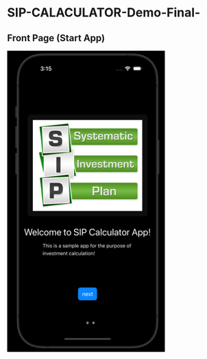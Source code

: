 # SIP-CALACULATOR-Demo-Final-
## Front Page (Start App)
![Page 1](https://github.com/AakarshitChaurasia/SIP-CALACULATOR-Demo-Final-/blob/a00dbacdcfbb21f980ffd3930f7b285e13d9bc9b/Images/Screenshot%202023-11-10%20151457.png)
